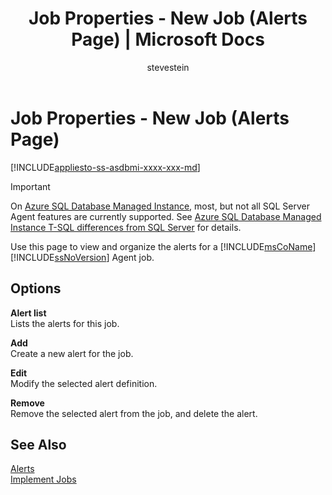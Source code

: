 ﻿---
title: "Job Properties - New Job (Alerts Page) | Microsoft Docs"
ms.custom: ""
ms.date: "01/19/2017"
ms.prod: sql
ms.prod_service: "sql-tools"
ms.component: "ssms-agent"
ms.reviewer: ""
ms.suite: "sql"
ms.technology: ssms
ms.tgt_pltfrm: ""
ms.topic: conceptual
f1_keywords: 
  - "sql13.ag.job.alerts.f1"
ms.assetid: 6d3f9b24-d214-4e82-b161-c00ff8eff813
caps.latest.revision: 3
author: "stevestein"
ms.author: "sstein"
manager: craigg
monikerRange: "= azuresqldb-mi-current || >= sql-server-2016 || = sqlallproducts-allversions"
---
# Job Properties - New Job (Alerts Page)
[!INCLUDE[appliesto-ss-asdbmi-xxxx-xxx-md](../../includes/appliesto-ss-asdbmi-xxxx-xxx-md.md)]

> [!IMPORTANT]  
> On [Azure SQL Database Managed Instance](https://docs.microsoft.com/azure/sql-database/sql-database-managed-instance), most, but not all SQL Server Agent features are currently supported. See [Azure SQL Database Managed Instance T-SQL differences from SQL Server](https://docs.microsoft.com/azure/sql-database/sql-database-managed-instance-transact-sql-information#sql-server-agent) for details.

Use this page to view and organize the alerts for a [!INCLUDE[msCoName](../../includes/msconame_md.md)] [!INCLUDE[ssNoVersion](../../includes/ssnoversion_md.md)] Agent job.  
  
## Options  
**Alert list**  
Lists the alerts for this job.  
  
**Add**  
Create a new alert for the job.  
  
**Edit**  
Modify the selected alert definition.  
  
**Remove**  
Remove the selected alert from the job, and delete the alert.  
  
## See Also  
[Alerts](../../ssms/agent/alerts.md)  
[Implement Jobs](../../ssms/agent/implement-jobs.md)  
  
